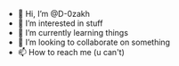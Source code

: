 - 👋 Hi, I’m @D-0zakh
- 👀 I’m interested in stuff
- 🌱 I’m currently learning things
- 💞️ I’m looking to collaborate on something
- 📫 How to reach me (u can't)
